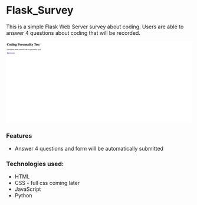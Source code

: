 # Flask_Survey

This is a simple Flask Web Server survey about coding. Users are able to answer 4 questions about coding that will be recorded. 

![Model](survey.png)

### Features
* Answer 4 questions and form will be automatically submitted


### Technologies used:
* HTML
* CSS - full css coming later
* JavaScript
* Python
